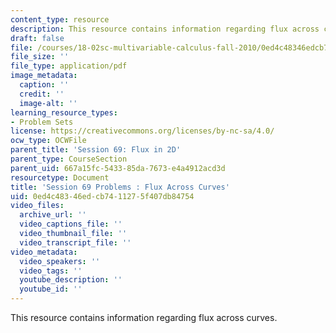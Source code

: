 ```yaml
---
content_type: resource
description: This resource contains information regarding flux across curves.
draft: false
file: /courses/18-02sc-multivariable-calculus-fall-2010/0ed4c48346edcb7411275f407db84754_MIT18_02SC_pb_69_quest.pdf
file_size: ''
file_type: application/pdf
image_metadata:
  caption: ''
  credit: ''
  image-alt: ''
learning_resource_types:
- Problem Sets
license: https://creativecommons.org/licenses/by-nc-sa/4.0/
ocw_type: OCWFile
parent_title: 'Session 69: Flux in 2D'
parent_type: CourseSection
parent_uid: 667a15fc-5433-85da-7673-e4a4912acd3d
resourcetype: Document
title: 'Session 69 Problems : Flux Across Curves'
uid: 0ed4c483-46ed-cb74-1127-5f407db84754
video_files:
  archive_url: ''
  video_captions_file: ''
  video_thumbnail_file: ''
  video_transcript_file: ''
video_metadata:
  video_speakers: ''
  video_tags: ''
  youtube_description: ''
  youtube_id: ''
---
```

This resource contains information regarding flux across curves.